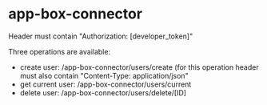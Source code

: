 # app-box-connector

Header must contain "Authorization: [developer_token]"

Three operations are available:
- create user: /app-box-connector/users/create
(for this operation header must also contain "Content-Type: application/json"
- get current user: /app-box-connector/users/current
- delete user: /app-box-connector/users/delete/[ID]

